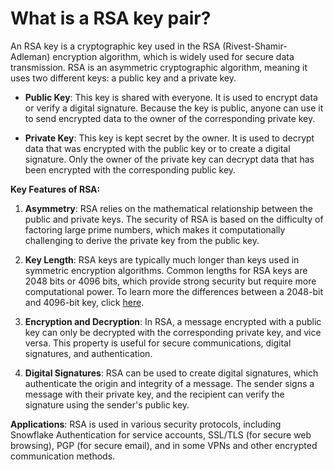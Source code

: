 # What is a RSA key pair?
An RSA key is a cryptographic key used in the RSA (Rivest-Shamir-Adleman) encryption algorithm, which is widely used for secure data transmission. RSA is an asymmetric cryptographic algorithm, meaning it uses two different keys: a public key and a private key.

- **Public Key**: This key is shared with everyone. It is used to encrypt data or verify a digital signature. Because the key is public, anyone can use it to send encrypted data to the owner of the corresponding private key.

- **Private Key**: This key is kept secret by the owner. It is used to decrypt data that was encrypted with the public key or to create a digital signature. Only the owner of the private key can decrypt data that has been encrypted with the corresponding public key.

**Key Features of RSA:**

1. **Asymmetry**: RSA relies on the mathematical relationship between the public and private keys. The security of RSA is based on the difficulty of factoring large prime numbers, which makes it computationally challenging to derive the private key from the public key.

2. **Key Length**: RSA keys are typically much longer than keys used in symmetric encryption algorithms. Common lengths for RSA keys are 2048 bits or 4096 bits, which provide strong security but require more computational power.  To learn more the differences between a 2048-bit and 4096-bit key, click [here](what-is-the-difference-between-a-2048-bit-and-4096-bit-key.md).

3. **Encryption and Decryption**: In RSA, a message encrypted with a public key can only be decrypted with the corresponding private key, and vice versa. This property is useful for secure communications, digital signatures, and authentication.

4. **Digital Signatures**: RSA can be used to create digital signatures, which authenticate the origin and integrity of a message. The sender signs a message with their private key, and the recipient can verify the signature using the sender's public key.

**Applications**: RSA is used in various security protocols, including Snowflake Authentication for service accounts, SSL/TLS (for secure web browsing), PGP (for secure email), and in some VPNs and other encrypted communication methods.